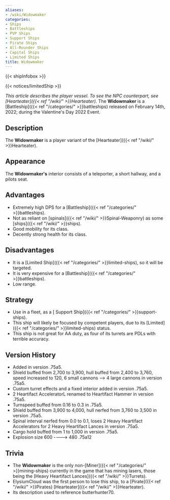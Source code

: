 ```yaml
---
aliases:
- /wiki/Widowmaker
categories:
- Ships
- Battleships
- PVP Ships
- Support Ships
- Pirate Ships
- All-Rounder Ships
- Capital Ships
- Limited Ships
title: Widowmaker
---  
```


{{< shipInfobox >}}   

{{< notices/limitedShip >}} 

_This article describes the player vessel. To see the NPC counterpart, see [Hearteater]({{< ref "/wiki/" >}}Hearteater)._ The **Widowmaker** is a [Battleship]({{< ref "/categories/" >}}battleships) released on February 14th, 2022; during the Valentine's Day 2022 Event. 

## Description

The **Widowmaker** is a player variant of the [Hearteater]({{< ref "/wiki/" >}}Hearteater).

## Appearance

The **Widowmaker's** interior consists of a teleporter, a short hallway, and a pilots seat.

## Advantages

- Extremely high DPS for a [Battleship]({{< ref "/categories/" >}}battleships).
- Not as reliant on [spinals]({{< ref "/wiki/" >}}Spinal-Weaponry) as some [ships]({{< ref "/wiki/" >}}ships).
- Good mobility for its class.
- Decently strong health for its class.

## Disadvantages

- It is a [Limited Ship]({{< ref "/categories/" >}}limited-ships), so it will be targeted.
- It is very expensive for a [Battleship]({{< ref "/categories/" >}}battleships).
- Low range.

## Strategy

- Use in a fleet, as a [ Support Ship]({{< ref "/categories/" >}}support-ships).
- This ship will likely be focused by competent players, due to its [Limited]({{< ref "/categories/" >}}limited-ships) status.
- This ship is not great for AA duty, as four of its turrets are PDLs with terrible accuracy.

## Version History 

- Added in version .75a5.
- Shield buffed from 2,700 to 3,900, hull buffed from 2,400 to 3,760, speed increased to 120, 6 small cannons --> 4 large cannons in version .75a5.
- Custom turret effects and a fixed interior added in version .75a5.
- 2 Heartifact AcceleratorL renamed to Heartifact Hammer in version .75a5.
- Turnspeed buffed from 0.16 to 0.3 in .75a5.
- Shield buffed from 3,900 to 4,000, hull nerfed from 3,760 to 3,500 in version .75a5.
- Spinal interval nerfed from 0.0 to 0.1, loses 2 Heavy Heartifact Accelerators for 2 Heavy Heartifact Lances in version .75a5.
- Cargo hold buffed from 1 to 1,000 in version .75a5.
- Explosion size 600 ----> 480 .75a12

## Trivia

- The **Widowmaker** is the only non-[Miner]({{< ref "/categories/" >}}mining-ships) currently in the game that has mining lasers, those being the [Heavy Heartifact Lances]({{< ref "/wiki/" >}}Turrets).
- ElysiumCloud was the first person to lose this ship, to a [Pirate]({{< ref "/wiki/" >}}Pirates) [Hearteater]({{< ref "/wiki/" >}}Hearteater).
- Its description used to reference butterhunter70.